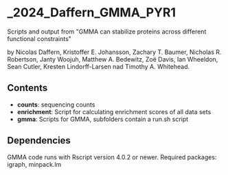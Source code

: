 # _2024_Daffern_GMMA_PYR1

Scripts and output from "GMMA can stabilize proteins across different functional constraints" 

by Nicolas Daffern, Kristoffer E. Johansson, Zachary T. Baumer, Nicholas R. Robertson, Janty Woojuh, Matthew A. Bedewitz, Zoë Davis, Ian Wheeldon, Sean Cutler, Kresten Lindorff-Larsen nad Timothy A. Whitehead.

Contents
--------
- **counts**: sequencing counts
- **enrichment**: Script for calculating enrichment scores of all data sets
- **gmma**: Scripts for GMMA, subfolders contain a run.sh script

Dependencies
------------
GMMA code runs with Rscript version 4.0.2 or newer.
Required packages: igraph, minpack.lm

